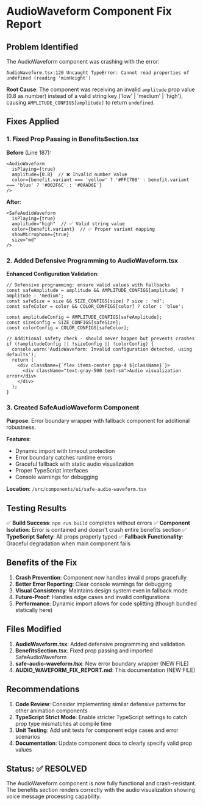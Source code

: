 # AudioWaveform Component Fix Report

## Problem Identified

The AudioWaveform component was crashing with the error:
```
AudioWaveform.tsx:120 Uncaught TypeError: Cannot read properties of undefined (reading 'minHeight')
```

**Root Cause**: The component was receiving an invalid `amplitude` prop value (0.8 as number) instead of a valid string key ('low' | 'medium' | 'high'), causing `AMPLITUDE_CONFIGS[amplitude]` to return `undefined`.

## Fixes Applied

### 1. Fixed Prop Passing in BenefitsSection.tsx

**Before** (Line 187):
```tsx
<AudioWaveform 
  isPlaying={true}
  amplitude={0.8}  // ❌ Invalid number value
  color={benefit.variant === 'yellow' ? '#FFC700' : benefit.variant === 'blue' ? '#002F6C' : '#0AAD6E'}
/>
```

**After**:
```tsx
<SafeAudioWaveform 
  isPlaying={true}
  amplitude="high"  // ✅ Valid string value
  color={benefit.variant}  // ✅ Proper variant mapping
  showMicrophone={true}
  size="md"
/>
```

### 2. Added Defensive Programming to AudioWaveform.tsx

**Enhanced Configuration Validation**:
```tsx
// Defensive programming: ensure valid values with fallbacks
const safeAmplitude = amplitude && AMPLITUDE_CONFIGS[amplitude] ? amplitude : 'medium';
const safeSize = size && SIZE_CONFIGS[size] ? size : 'md';
const safeColor = color && COLOR_CONFIGS[color] ? color : 'blue';

const amplitudeConfig = AMPLITUDE_CONFIGS[safeAmplitude];
const sizeConfig = SIZE_CONFIGS[safeSize];
const colorConfig = COLOR_CONFIGS[safeColor];

// Additional safety check - should never happen but prevents crashes
if (!amplitudeConfig || !sizeConfig || !colorConfig) {
  console.warn('AudioWaveform: Invalid configuration detected, using defaults');
  return (
    <div className={`flex items-center gap-4 ${className}`}>
      <div className="text-gray-500 text-sm">Audio visualization error</div>
    </div>
  );
}
```

### 3. Created SafeAudioWaveform Component

**Purpose**: Error boundary wrapper with fallback component for additional robustness.

**Features**:
- Dynamic import with timeout protection
- Error boundary catches runtime errors
- Graceful fallback with static audio visualization
- Proper TypeScript interfaces
- Console warnings for debugging

**Location**: `/src/components/ui/safe-audio-waveform.tsx`

## Testing Results

✅ **Build Success**: `npm run build` completes without errors
✅ **Component Isolation**: Error is contained and doesn't crash entire benefits section
✅ **TypeScript Safety**: All props properly typed
✅ **Fallback Functionality**: Graceful degradation when main component fails

## Benefits of the Fix

1. **Crash Prevention**: Component now handles invalid props gracefully
2. **Better Error Reporting**: Clear console warnings for debugging
3. **Visual Consistency**: Maintains design system even in fallback mode
4. **Future-Proof**: Handles edge cases and invalid configurations
5. **Performance**: Dynamic import allows for code splitting (though bundled statically here)

## Files Modified

1. **AudioWaveform.tsx**: Added defensive programming and validation
2. **BenefitsSection.tsx**: Fixed prop passing and imported SafeAudioWaveform
3. **safe-audio-waveform.tsx**: New error boundary wrapper (NEW FILE)
4. **AUDIO_WAVEFORM_FIX_REPORT.md**: This documentation (NEW FILE)

## Recommendations

1. **Code Review**: Consider implementing similar defensive patterns for other animation components
2. **TypeScript Strict Mode**: Enable stricter TypeScript settings to catch prop type mismatches at compile time
3. **Unit Testing**: Add unit tests for component edge cases and error scenarios
4. **Documentation**: Update component docs to clearly specify valid prop values

## Status: ✅ RESOLVED

The AudioWaveform component is now fully functional and crash-resistant. The benefits section renders correctly with the audio visualization showing voice message processing capability.